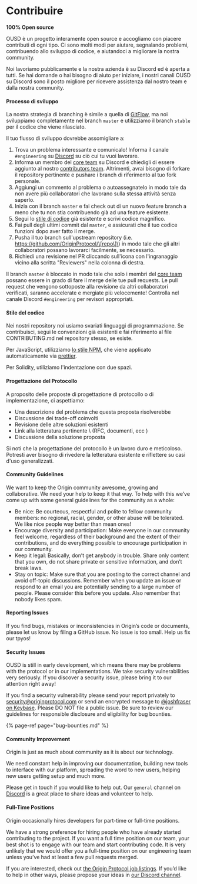 # Contribuire

**100% Open source**

OUSD è un progetto interamente open source e accogliamo con piacere contributi di ogni tipo. Ci sono molti modi per aiutare, segnalando problemi, contribuendo allo sviluppo di codice, e aiutandoci a migliorare la nostra community.

Noi lavoriamo pubblicamente e la nostra azienda è su Discord ed è aperta a tutti. Se hai domande o hai bisogno di aiuto per iniziare, i nostri canali OUSD su Discord sono il posto migliore per ricevere assistenza dal nostro team e dalla nostra community.

#### Processo di sviluppo

La nostra strategia di branching è simile a quella di [ GitFlow](http://nvie.com/posts/a-successful-git-branching-model/), ma noi sviluppiamo completamente nel branch `master` e utilizziamo il branch `stable` per il codice che viene rilasciato.

Il tuo flusso di sviluppo dovrebbe assomigliare a:

1. Trova un problema interessante e comunicalo! Informa il canale `#engineering` su [Discord](https://discord.gg/jyxpUSe) su ciò cui tu vuoi lavorare.
2. Informa un membro del [core team](https://github.com/orgs/OriginProtocol/teams/core/members) su Discord e chiedigli di essere aggiunto al nostro [contributors team](https://github.com/orgs/OriginProtocol/teams/contributors). Altrimenti, avrai bisogno di forkare il repository pertinente e pushare i branch di riferimento al tuo fork personale.
3. Aggiungi un commento al problema o autoassegnatelo in modo tale da non avere più collaboratori che lavorano sulla stessa attività senza saperlo.
4. Inizia con il branch `master` e fai check out di un nuovo feature branch a meno che tu non stia contribuendo già ad una feature esistente.
5. Segui lo [stile di codice](https://docs.originprotocol.com/guides/getting_started/contributing.html#contributing-email-coding-style) già esistente e scrivi codice magnifico.
6. Fai pull degli ultimi commit dal `master`, e assicurati che il tuo codice funzioni dopo aver fatto il merge.
7. Pusha il tuo branch sull'upstream repository \(i.e. https://github.com/OriginProtocol/\[repo\]\) in modo tale che gli altri collaboratori possano lavorarci facilmente, se necessario.
8. Richiedi una revisione nel PR cliccando sull'icona con l'ingranaggio vicino alla scritta "Reviewers" nella colonna di destra.

Il branch `master` è bloccato in modo tale che solo i membri del [core team](https://github.com/orgs/OriginProtocol/teams/core) possano essere in grado di fare il merge delle tue pull requests. Le pull request che vengono sottoposte alla revisione da altri collaboratori verificati, saranno accelerate e mergiate più velocemente! Controlla nel canale Discord `#engineering` per revisori appropriati.

#### Stile del codice

Nei nostri repository noi usiamo svariati linguaggi di programmazione. Se contribuisci, segui le convenzioni già esistenti e fai riferimento al file CONTRIBUTING.md nel repository stesso, se esiste.

Per JavaScript, utilizziamo [lo stile NPM](https://docs.npmjs.com/misc/coding-style), che viene applicato automaticamente via [ prettier](https://prettier.io/).

Per Solidity, utiliziamo l'indentazione con due spazi.

#### Progettazione del Protocollo

A proposito delle proposte di progettazione di protocollo o di implementazione, ci aspettiamo:

* Una descrizione del problema che questa proposta risolverebbe
* Discussione dei trade-off coinvolti
* Revisione delle altre soluzioni esistenti
* Link alla letteratura pertinente \ (RFC, documenti, ecc \)
* Discussione della soluzione proposta

Si noti che la progettazione del protocollo è un lavoro duro e meticoloso. Potresti aver bisogno di rivedere la letteratura esistente e riflettere su casi d'uso generalizzati.

#### Community Guidelines

We want to keep the Origin community awesome, growing and collaborative. We need your help to keep it that way. To help with this we’ve come up with some general guidelines for the community as a whole:

* Be nice: Be courteous, respectful and polite to fellow community members: no regional, racial, gender, or other abuse will be tolerated. We like nice people way better than mean ones!
* Encourage diversity and participation: Make everyone in our community feel welcome, regardless of their background and the extent of their contributions, and do everything possible to encourage participation in our community.
* Keep it legal: Basically, don’t get anybody in trouble. Share only content that you own, do not share private or sensitive information, and don’t break laws.
* Stay on topic: Make sure that you are posting to the correct channel and avoid off-topic discussions. Remember when you update an issue or respond to an email you are potentially sending to a large number of people. Please consider this before you update. Also remember that nobody likes spam.

#### Reporting Issues

If you find bugs, mistakes or inconsistencies in Origin’s code or documents, please let us know by filing a GitHub issue. No issue is too small. Help us fix our tpyos!

#### Security Issues

OUSD is still in early development, which means there may be problems with the protocol or in our implementations. We take security vulnerabilities very seriously. If you discover a security issue, please bring it to our attention right away!

If you find a security vulnerability please send your report privately to [security@originprotocol.com](mailto:security@originprotocol.com) or send an encrypted message to [@joshfraser on Keybase](https://keybase.io/joshfraser). Please DO NOT file a public issue. Be sure to review our guidelines for responsible disclosure and eligibility for bug bounties.

{% page-ref page="bug-bounties.md" %}

#### **Community Improvement**

Origin is just as much about community as it is about our technology.

We need constant help in improving our documentation, building new tools to interface with our platform, spreading the word to new users, helping new users getting setup and much more.

Please get in touch if you would like to help out. Our `general` channel on [Discord](https://www.originprotocol.com/discord) is a great place to share ideas and volunteer to help.

#### Full-Time Positions

Origin occasionally hires developers for part-time or full-time positions.

We have a strong preference for hiring people who have already started contributing to the project. If you want a full time position on our team, your best shot is to engage with our team and start contributing code. It is very unlikely that we would offer you a full-time position on our engineering team unless you’ve had at least a few pull requests merged.

If you are interested, check out [the Origin Protocol job listings](https://angel.co/originprotocol/jobs). If you’d like to help in other ways, please propose your ideas in [our Discord channel](https://www.originprotocol.com/discord).



